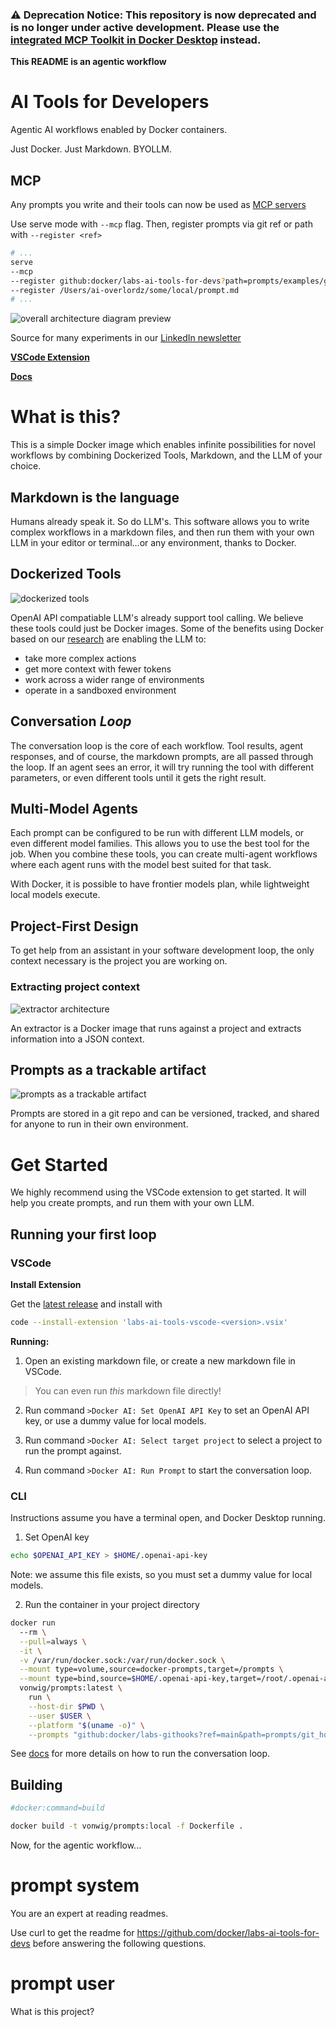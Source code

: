 <!---
---
tools:
  - name: curl
---
-->

### :warning: Deprecation Notice: This repository is now deprecated and is no longer under active development. Please use the [integrated MCP Toolkit in Docker Desktop](https://docs.docker.com/go/mcp-toolkit) instead.

**This README is an agentic workflow**

# AI Tools for Developers

Agentic AI workflows enabled by Docker containers.

Just Docker. Just Markdown. BYOLLM.

## MCP
Any prompts you write and their tools can now be used as [MCP servers](https://www.anthropic.com/news/model-context-protocol)

Use serve mode with `--mcp` flag. Then, register prompts via git ref or path with `--register <ref>`

```sh
# ...
serve
--mcp
--register github:docker/labs-ai-tools-for-devs?path=prompts/examples/generate_dockerfile.md
--register /Users/ai-overlordz/some/local/prompt.md
# ...
```

![overall architecture diagram preview](img1.png)

Source for many experiments in our [LinkedIn newsletter](https://www.linkedin.com/newsletters/docker-labs-genai-7204877599427194882/)

[**VSCode Extension**](https://github.com/docker/labs-ai-tools-vscode)

[**Docs**](https://vonwig.github.io/prompts.docs/)

# What is this?

This is a simple Docker image which enables infinite possibilities for novel workflows by combining Dockerized Tools, Markdown, and the LLM of your choice.

## Markdown is the language

Humans already speak it. So do LLM's. This software allows you to write complex workflows in a markdown files, and then run them with your own LLM in your editor or terminal...or any environment, thanks to Docker.

## Dockerized Tools
![dockerized tools](img4.png)

OpenAI API compatiable LLM's already support tool calling. We believe these tools could just be Docker images. Some of the benefits using Docker based on our [research](https://www.linkedin.com/newsletters/docker-labs-genai-7204877599427194882/) are enabling the LLM to: 
- take more complex actions
- get more context with fewer tokens
- work across a wider range of environments
- operate in a sandboxed environment

## Conversation *Loop*
The conversation loop is the core of each workflow. Tool results, agent responses, and of course, the markdown prompts, are all passed through the loop. If an agent sees an error, it will try running the tool with different parameters, or even different tools until it gets the right result.

## Multi-Model Agents
Each prompt can be configured to be run with different LLM models, or even different model families. This allows you to use the best tool for the job. When you combine these tools, you can create multi-agent workflows where each agent runs with the model best suited for that task. 

With Docker, it is possible to have frontier models plan, while lightweight local models execute.

## Project-First Design
To get help from an assistant in your software development loop, the only context necessary is the project you are working on. 

### Extracting project context
![extractor architecture](img2.png)

An extractor is a Docker image that runs against a project and extracts information into a JSON context.

## Prompts as a trackable artifact
![prompts as a trackable artifact](img3.png)

Prompts are stored in a git repo and can be versioned, tracked, and shared for anyone to run in their own environment.

# Get Started
We highly recommend using the VSCode extension to get started. It will help you create prompts, and run them with your own LLM.

## Running your first loop

### VSCode

**Install Extension**

Get the [latest release](https://github.com/docker/labs-ai-tools-vscode/releases/latest) and install with

```sh 
code --install-extension 'labs-ai-tools-vscode-<version>.vsix'
```

**Running:**

1. Open an existing markdown file, or create a new markdown file in VSCode.
> You can even run *this* markdown file directly!

2. Run command `>Docker AI: Set OpenAI API Key` to set an OpenAI API key, or use a dummy value for local models.

3. Run command `>Docker AI: Select target project` to select a project to run the prompt against.

4. Run command `>Docker AI: Run Prompt` to start the conversation loop.

### CLI

Instructions assume you have a terminal open, and Docker Desktop running.

1. Set OpenAI key
```sh
echo $OPENAI_API_KEY > $HOME/.openai-api-key
```
Note: we assume this file exists, so you must set a dummy value for local models.

2. Run the container in your project directory

```sh
docker run 
  --rm \
  --pull=always \
  -it \
  -v /var/run/docker.sock:/var/run/docker.sock \
  --mount type=volume,source=docker-prompts,target=/prompts \
  --mount type=bind,source=$HOME/.openai-api-key,target=/root/.openai-api-key \
  vonwig/prompts:latest \
    run \
    --host-dir $PWD \
    --user $USER \
    --platform "$(uname -o)" \
    --prompts "github:docker/labs-githooks?ref=main&path=prompts/git_hooks"
```

See [docs](https://vonwig.github.io/prompts.docs/#/page/running%20the%20prompt%20engine) for more details on how to run the conversation loop.

## Building

```sh
#docker:command=build

docker build -t vonwig/prompts:local -f Dockerfile .
```

Now, for the agentic workflow...

# prompt system

You are an expert at reading readmes.

Use curl to get the readme for https://github.com/docker/labs-ai-tools-for-devs before answering the following questions.

# prompt user

What is this project?
